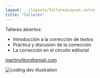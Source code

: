 ```yaml
---
layout: ../layouts/TalleresLayout.astro
title: "Talleres"
---
```


Talleres abiertos:

- Introducción a la corrección de textos
- Práctica y discusión de la corrección
- La corrección en el circuito editorial

martinvitton@gmail.com

<div>
  <img src="/libros.png" class="sm:w-1/4 mx-auto rounded-3xl" alt="coding dev illustration">
</div>
